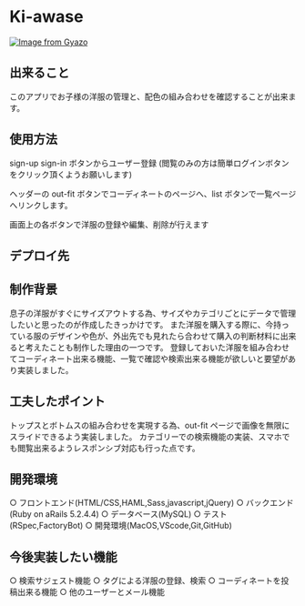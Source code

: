 # Ki-awase

[![Image from Gyazo](https://i.gyazo.com/59f2853e99c2b568403b20454a419fb7.jpg)](https://gyazo.com/59f2853e99c2b568403b20454a419fb7)

## 出来ること

このアプリでお子様の洋服の管理と、配色の組み合わせを確認することが出来ます。

## 使用方法

sign-up sign-in ボタンからユーザー登録 (閲覧のみの方は簡単ログインボタンをクリック頂くようお願いします)

ヘッダーの out-fit ボタンでコーディネートのページへ、list ボタンで一覧ページへリンクします。

画面上の各ボタンで洋服の登録や編集、削除が行えます

## デプロイ先

## 制作背景

息子の洋服がすぐにサイズアウトする為、サイズやカテゴリごとにデータで管理したいと思ったのが作成したきっかけです。
また洋服を購入する際に、今持っている服のデザインや色が、外出先でも見れたら合わせて購入の判断材料に出来ると考えたことも制作した理由の一つです。
登録しておいた洋服を組み合わせてコーディネート出来る機能、一覧で確認や検索出来る機能が欲しいと要望があり実装しました。

## 工夫したポイント

トップスとボトムスの組み合わせを実現する為、out-fit ページで画像を無限にスライドできるよう実装しました。
カテゴリーでの検索機能の実装、スマホでも閲覧出来るようレスポンシブ対応も行った点です。

## 開発環境

○ フロントエンド(HTML/CSS,HAML,Sass,javascript,jQuery)
○ バックエンド(Ruby on aRails 5.2.4.4)
○ データベース(MySQL)
○ テスト(RSpec,FactoryBot)
○ 開発環境(MacOS,VScode,Git,GitHub)

## 今後実装したい機能

○ 検索サジェスト機能
○ タグによる洋服の登録、検索
○ コーディネートを投稿出来る機能
○ 他のユーザーとメール機能

